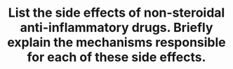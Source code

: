 ---
title: "List the side effects of non-steroidal anti-inflammatory drugs. Briefly explain the mechanisms responsible for each of these side effects."
entityType: SAQ
exam: PEX
college: ANZCA
year: 2012
sitting: A
question: 06
passRate: 32
EC_expectedDomains:
- "Main Points expected for a Pass:"
- "A list generated that included at least the 3 main categories of side effects – renal, platelet & gastric."
- "Each side-effect to have the mechanism specific for the effect, described in some detail, particularly the prostaglandins involved & the implications ?"
- "Gastric side-effects described in terms of inflammation, ulceration, perforation from ulceration & potential for gastric bleeding."
- "mechanism for gastric effects related to inhibition from protective effects of prostaglandins PGI2 & PGE2"
- "renal side effects related to reduced renal blood flow and regulation and reduced GFR"
- "mechanism for renal effects related to loss of prostacyclin mediated vasodilation"
- "Platelet effects described as inhibition of aggregation related to prevention of action of thromboxane A2. Bleeding & bruising to be mentioned."
- "Precipitation of bronchospasm should have been included to achieve a good pass. The mechanism being shunting of PG metabolism to produce higher concentrations of leukotrienes."
EC_extraCredit:
- "Additional Points which attracted higher marks:"
- "effect on the patency of the ductus arteriosus in neonates"
- "COX 2 inhibitors having a pro-thrombotic effect due to ratio of thromboxane to prostacyclin inhibition"
- "COX 2 inhibitors effect on myocardial infarction and stroke."
- "worsening of renal side effects in particular patient populations such as hypovolaemia, CCF or liver disease."
- "NSAID effects on uterine tone"
- "allergic effects such as Steven-Johnson syndrome"
- "Inhibition of bone healing/repair."
- "Reye’s syndrome with aspirin use in children"
- "toxic effects of aspirin on acid/base balance"
EC_errorsCommon:
- "Common Mistakes:"
- "large amount of irrelevant or non-specific information about PGss in general, particularly pages dedicated to the prostaglandin synthesis pathways"
- "no list generated"
- "oo specific mechanisms described, with very limited details about the prostaglandins involved, or how their inhibition related to clinical effects."
- "some answers very short & incomplete, but no actual blank books"
---